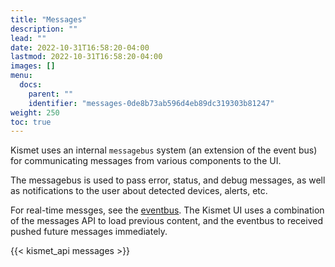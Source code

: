 ```yaml
---
title: "Messages"
description: ""
lead: ""
date: 2022-10-31T16:58:20-04:00
lastmod: 2022-10-31T16:58:20-04:00
images: []
menu:
  docs:
    parent: ""
    identifier: "messages-0de8b73ab596d4eb89dc319303b81247"
weight: 250
toc: true
---
```


Kismet uses an internal `messagebus` system (an extension of the event bus) for communicating messages from various components to the UI. 

The messagebus is used to pass error, status, and debug messages, as well as notifications to the user about detected devices, alerts, etc. 

For real-time messges, see the [eventbus](/docs/api/eventbus).  The Kismet UI uses a combination of the messages API to load previous content, and the eventbus to received pushed future messages immediately. 

{{< kismet_api messages >}}

